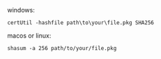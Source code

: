windows:
```shell
certUtil -hashfile path\to\your\file.pkg SHA256
```

macos or linux:

```shell
shasum -a 256 path/to/your/file.pkg
```
